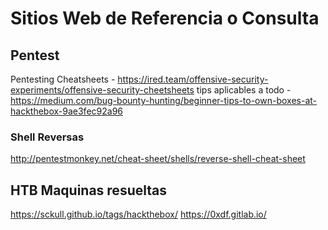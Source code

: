 
# Sitios Web de Referencia o Consulta 

## Pentest 

Pentesting Cheatsheets - https://ired.team/offensive-security-experiments/offensive-security-cheetsheets
tips aplicables a todo - https://medium.com/bug-bounty-hunting/beginner-tips-to-own-boxes-at-hackthebox-9ae3fec92a96
### Shell Reversas 
http://pentestmonkey.net/cheat-sheet/shells/reverse-shell-cheat-sheet

## HTB Maquinas resueltas 
https://sckull.github.io/tags/hackthebox/
https://0xdf.gitlab.io/
